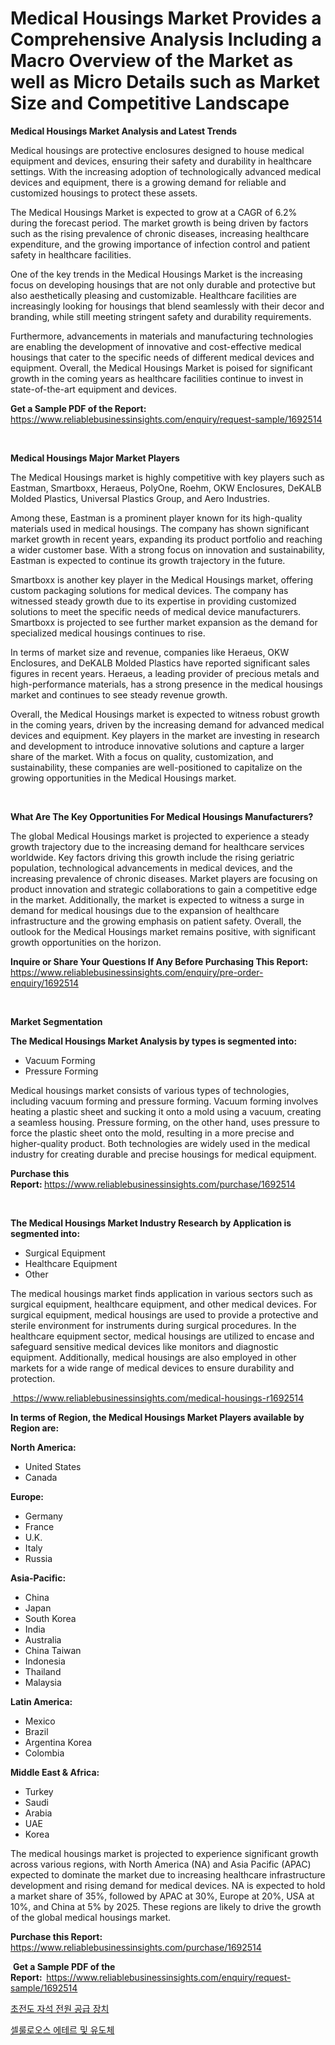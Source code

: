 <p><h1>Medical Housings Market Provides a Comprehensive Analysis Including a Macro Overview of the Market as well as Micro Details such as Market Size and Competitive Landscape</h1></p><p><strong>Medical Housings Market Analysis and Latest Trends</strong></p>
<p><p>Medical housings are protective enclosures designed to house medical equipment and devices, ensuring their safety and durability in healthcare settings. With the increasing adoption of technologically advanced medical devices and equipment, there is a growing demand for reliable and customized housings to protect these assets.</p><p>The Medical Housings Market is expected to grow at a CAGR of 6.2% during the forecast period. The market growth is being driven by factors such as the rising prevalence of chronic diseases, increasing healthcare expenditure, and the growing importance of infection control and patient safety in healthcare facilities.</p><p>One of the key trends in the Medical Housings Market is the increasing focus on developing housings that are not only durable and protective but also aesthetically pleasing and customizable. Healthcare facilities are increasingly looking for housings that blend seamlessly with their decor and branding, while still meeting stringent safety and durability requirements.</p><p>Furthermore, advancements in materials and manufacturing technologies are enabling the development of innovative and cost-effective medical housings that cater to the specific needs of different medical devices and equipment. Overall, the Medical Housings Market is poised for significant growth in the coming years as healthcare facilities continue to invest in state-of-the-art equipment and devices.</p></p>
<p><strong>Get a Sample PDF of the Report:&nbsp;</strong> <a href="https://www.reliablebusinessinsights.com/enquiry/request-sample/1692514">https://www.reliablebusinessinsights.com/enquiry/request-sample/1692514</a></p>
<p>&nbsp;</p>
<p><strong>Medical Housings Major Market Players</strong></p>
<p><p>The Medical Housings market is highly competitive with key players such as Eastman, Smartboxx, Heraeus, PolyOne, Roehm, OKW Enclosures, DeKALB Molded Plastics, Universal Plastics Group, and Aero Industries. </p><p>Among these, Eastman is a prominent player known for its high-quality materials used in medical housings. The company has shown significant market growth in recent years, expanding its product portfolio and reaching a wider customer base. With a strong focus on innovation and sustainability, Eastman is expected to continue its growth trajectory in the future.</p><p>Smartboxx is another key player in the Medical Housings market, offering custom packaging solutions for medical devices. The company has witnessed steady growth due to its expertise in providing customized solutions to meet the specific needs of medical device manufacturers. Smartboxx is projected to see further market expansion as the demand for specialized medical housings continues to rise.</p><p>In terms of market size and revenue, companies like Heraeus, OKW Enclosures, and DeKALB Molded Plastics have reported significant sales figures in recent years. Heraeus, a leading provider of precious metals and high-performance materials, has a strong presence in the medical housings market and continues to see steady revenue growth.</p><p>Overall, the Medical Housings market is expected to witness robust growth in the coming years, driven by the increasing demand for advanced medical devices and equipment. Key players in the market are investing in research and development to introduce innovative solutions and capture a larger share of the market. With a focus on quality, customization, and sustainability, these companies are well-positioned to capitalize on the growing opportunities in the Medical Housings market.</p></p>
<p>&nbsp;</p>
<p><strong>What Are The Key Opportunities For Medical Housings Manufacturers?</strong></p>
<p><p>The global Medical Housings market is projected to experience a steady growth trajectory due to the increasing demand for healthcare services worldwide. Key factors driving this growth include the rising geriatric population, technological advancements in medical devices, and the increasing prevalence of chronic diseases. Market players are focusing on product innovation and strategic collaborations to gain a competitive edge in the market. Additionally, the market is expected to witness a surge in demand for medical housings due to the expansion of healthcare infrastructure and the growing emphasis on patient safety. Overall, the outlook for the Medical Housings market remains positive, with significant growth opportunities on the horizon.</p></p>
<p><strong>Inquire or Share Your Questions If Any Before Purchasing This Report:</strong> <a href="https://www.reliablebusinessinsights.com/enquiry/pre-order-enquiry/1692514">https://www.reliablebusinessinsights.com/enquiry/pre-order-enquiry/1692514</a></p>
<p>&nbsp;</p>
<p><strong>Market Segmentation</strong></p>
<p><strong>The Medical Housings Market Analysis by types is segmented into:</strong></p>
<p><ul><li>Vacuum Forming</li><li>Pressure Forming</li></ul></p>
<p><p>Medical housings market consists of various types of technologies, including vacuum forming and pressure forming. Vacuum forming involves heating a plastic sheet and sucking it onto a mold using a vacuum, creating a seamless housing. Pressure forming, on the other hand, uses pressure to force the plastic sheet onto the mold, resulting in a more precise and higher-quality product. Both technologies are widely used in the medical industry for creating durable and precise housings for medical equipment.</p></p>
<p><strong>Purchase this Report:&nbsp;</strong><a href="https://www.reliablebusinessinsights.com/purchase/1692514">https://www.reliablebusinessinsights.com/purchase/1692514</a></p>
<p>&nbsp;</p>
<p><strong>The Medical Housings Market Industry Research by Application is segmented into:</strong></p>
<p><ul><li>Surgical Equipment</li><li>Healthcare Equipment</li><li>Other</li></ul></p>
<p><p>The medical housings market finds application in various sectors such as surgical equipment, healthcare equipment, and other medical devices. For surgical equipment, medical housings are used to provide a protective and sterile environment for instruments during surgical procedures. In the healthcare equipment sector, medical housings are utilized to encase and safeguard sensitive medical devices like monitors and diagnostic equipment. Additionally, medical housings are also employed in other markets for a wide range of medical devices to ensure durability and protection.</p></p>
<p><a href="https://www.reliablebusinessinsights.com/medical-housings-r1692514">&nbsp;https://www.reliablebusinessinsights.com/medical-housings-r1692514</a></p>
<p><strong>In terms of Region, the Medical Housings Market Players available by Region are:</strong></p>
<p>
    <p> <strong> North America: </strong>
        <ul>
            <li>United States</li>
            <li>Canada</li>
        </ul>
        </p> 
    <p> <strong> Europe: </strong>
        <ul>
            <li>Germany</li>
            <li>France</li>
            <li>U.K.</li>
            <li>Italy</li>
            <li>Russia</li>
        </ul>
        </p> 
    <p> <strong> Asia-Pacific: </strong>
        <ul>
            <li>China</li>
            <li>Japan</li>
            <li>South Korea</li>
            <li>India</li>
            <li>Australia</li>
            <li>China Taiwan</li>
            <li>Indonesia</li>
            <li>Thailand</li>
            <li>Malaysia</li>
        </ul>
        </p> 
    <p> <strong> Latin America: </strong>
        <ul>
            <li>Mexico</li>
            <li>Brazil</li>
            <li>Argentina Korea</li>
            <li>Colombia</li>
        </ul>
        </p> 
    <p> <strong> Middle East & Africa: </strong>
        <ul>
            <li>Turkey</li>
            <li>Saudi</li>
            <li>Arabia</li>
            <li>UAE</li>
            <li>Korea</li>
        </ul>
    </p>
    </p>
<p><p>The medical housings market is projected to experience significant growth across various regions, with North America (NA) and Asia Pacific (APAC) expected to dominate the market due to increasing healthcare infrastructure development and rising demand for medical devices. NA is expected to hold a market share of 35%, followed by APAC at 30%, Europe at 20%, USA at 10%, and China at 5% by 2025. These regions are likely to drive the growth of the global medical housings market.</p></p>
<p><strong>Purchase this Report: </strong><a href="https://www.reliablebusinessinsights.com/purchase/1692514">https://www.reliablebusinessinsights.com/purchase/1692514</a></p>
<p>&nbsp;<strong>Get a Sample PDF of the Report:&nbsp;&nbsp;</strong><a href="https://www.reliablebusinessinsights.com/enquiry/request-sample/1692514">https://www.reliablebusinessinsights.com/enquiry/request-sample/1692514</a></p>
<p><strong></strong></p>
<p><p><a href="https://medium.com/@munchkin678568/%EC%B4%88%EC%A0%84%EB%8F%84%EC%9E%90%EC%84%9D-%EC%A0%84%EC%9B%90-%EA%B3%B5%EA%B8%89-%EC%8B%9C%EC%9E%A5-%EA%B2%BD%EC%9F%81-%EB%B6%84%EC%84%9D-%EC%8B%9C%EC%9E%A5-%EB%8F%99%ED%96%A5-%EB%B0%8F-2031%EB%85%84%EA%B9%8C%EC%A7%80%EC%9D%98-%EC%98%88%EC%B8%A1-ba3bb9220949">초전도 자석 전원 공급 장치</a></p><p><a href="https://medium.com/@eltaroberts01/%EC%85%80%EB%A3%B0%EB%A1%9C%EC%98%A4%EC%8A%A4-%EC%97%90%ED%85%8C%EB%A5%B4-%EB%B0%8F-%EC%9C%A0%EB%8F%84%EC%B2%B4-%EC%8B%9C%EC%9E%A5-%EB%B3%B4%EA%B3%A0%EC%84%9C%EB%8A%94-%EC%9D%B4-%EC%8B%9C%EC%9E%A5%EC%9D%98-%EC%B5%9C%EC%8B%A0-%ED%8A%B8%EB%A0%8C%EB%93%9C%EC%99%80-%EC%84%B1%EC%9E%A5-%EA%B8%B0%ED%9A%8C%EB%A5%BC-%EB%B3%B4%EC%97%AC%EC%A4%8D%EB%8B%88%EB%8B%A4-7691c6d02299">셀룰로오스 에테르 및 유도체</a></p></p>